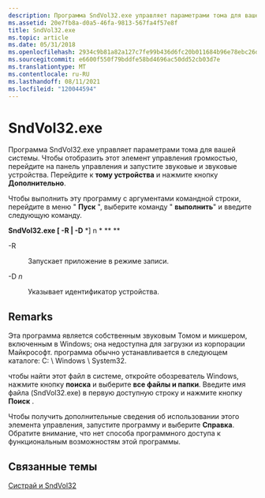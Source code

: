 ```yaml
---
description: Программа SndVol32.exe управляет параметрами тома для вашей системы. Чтобы отобразить этот элемент управления громкостью, перейдите на панель управления и запустите звуковые и звуковые устройства. Перейдите к тому устройства и нажмите кнопку Дополнительно.
ms.assetid: 20e7fb8a-d0a5-46fa-9813-567fa4f57e8f
title: SndVol32.exe
ms.topic: article
ms.date: 05/31/2018
ms.openlocfilehash: 2934c9b81a82a127c7fe99b436d6fc20b011684b96e78ebc26d5ce36a787e24d
ms.sourcegitcommit: e6600f550f79bddfe58bd4696ac50dd52cb03d7e
ms.translationtype: MT
ms.contentlocale: ru-RU
ms.lasthandoff: 08/11/2021
ms.locfileid: "120044594"
---
```

# <a name="sndvol32exe"></a>SndVol32.exe

Программа SndVol32.exe управляет параметрами тома для вашей системы. Чтобы отобразить этот элемент управления громкостью, перейдите на панель управления и запустите звуковые и звуковые устройства. Перейдите к **тому устройства** и нажмите кнопку **Дополнительно**.

Чтобы выполнить эту программу с аргументами командной строки, перейдите в меню " **Пуск** ", выберите команду " **выполнить**" и введите следующую команду.

**SndVol32.exe \[ -R \| -D** *\] n * ** **

<dl> <dt>

<span id="-R"></span><span id="-r"></span>-R
</dt> <dd>

Запускает приложение в режиме записи.

</dd> <dt>

<span id="-D_n"></span><span id="-d_n"></span><span id="-D_N"></span>-D *n*
</dt> <dd>

Указывает идентификатор устройства.

</dd> </dl>

## <a name="remarks"></a>Remarks

Эта программа является собственным звуковым Томом и микшером, включенным в Windows; она недоступна для загрузки из корпорации Майкрософт. программа обычно устанавливается в следующем каталоге: C: \\ Windows \\ System32.

чтобы найти этот файл в системе, откройте обозреватель Windows, нажмите кнопку **поиска** и выберите **все файлы и папки**. Введите имя файла (SndVol32.exe) в первую доступную строку и нажмите кнопку **Поиск** .

Чтобы получить дополнительные сведения об использовании этого элемента управления, запустите программу и выберите **Справка**. Обратите внимание, что нет способа программного доступа к функциональным возможностям этой программы.

## <a name="related-topics"></a>Связанные темы

<dl> <dt>

[Систрай и SndVol32](https://msdn.microsoft.com/library/ms790410.aspx)
</dt> </dl>

 

 



